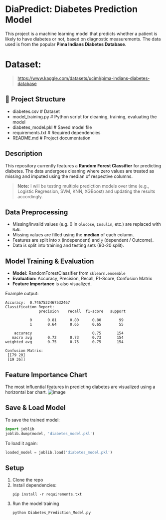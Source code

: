 # DiaPredict: Diabetes Prediction Model

This project is a machine learning model that predicts whether a patient is likely to have diabetes or not, based on diagnostic measurements. The data used is from the popular **Pima Indians Diabetes Database**.

# Dataset: 
> https://www.kaggle.com/datasets/uciml/pima-indians-diabetes-database

## 📁 Project Structure
- diabetes.csv # Dataset
- model_training.py # Python script for cleaning, training, evaluating the model
- diabetes_model.pkl # Saved model file
- requirements.txt # Required dependencies
- README.md # Project documentation

## Description

This repository currently features a **Random Forest Classifier** for predicting diabetes. The data undergoes cleaning where zero values are treated as missing and imputed using the median of respective columns.

> **Note:** I will be testing multiple prediction models over time (e.g., Logistic Regression, SVM, KNN, XGBoost) and updating the results accordingly.

## Data Preprocessing

- Missing/invalid values (e.g. 0 in `Glucose`, `Insulin`, etc.) are replaced with `NaN`.
- Missing values are filled using the **median** of each column.
- Features are split into `X` (independent) and `y` (dependent / Outcome).
- Data is split into training and testing sets (80-20 split).

## Model Training & Evaluation

- **Model:** RandomForestClassifier from `sklearn.ensemble`
- **Evaluation:** Accuracy, Precision, Recall, F1-Score, Confusion Matrix
- **Feature Importance** is also visualized.

Example output:
```
Accuracy:  0.7467532467532467
Classification Report:
               precision    recall  f1-score   support

           0       0.81      0.80      0.80        99
           1       0.64      0.65      0.65        55

    accuracy                           0.75       154
   macro avg       0.72      0.73      0.73       154
weighted avg       0.75      0.75      0.75       154

Confusion Matrix:
 [[79 20]
 [19 36]]
```

## Feature Importance Chart

The most influential features in predicting diabetes are visualized using a horizontal bar chart.
![image](https://github.com/user-attachments/assets/08f9f6d5-3103-44f1-a041-b722e7a94c88)

## Save & Load Model

To save the trained model:
```python
import joblib
joblib.dump(model, 'diabetes_model.pkl')
```
To load it again:
```python
loaded_model = joblib.load('diabetes_model.pkl')
```

## Setup
1. Clone the repo
2. Install dependencies:
   ```
   pip install -r requirements.txt
   ```
3. Run the model training
   ```
   python Diabetes_Prediction_Model.py
   ```
   



   
